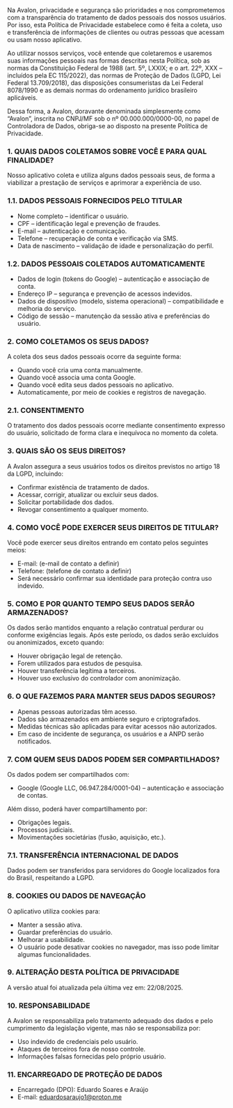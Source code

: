 Na Avalon, privacidade e segurança são prioridades e nos comprometemos com a transparência do tratamento de dados pessoais dos nossos usuários. Por isso, esta Política de Privacidade estabelece como é feita a coleta, uso e transferência de informações de clientes ou outras pessoas que acessam ou usam nosso aplicativo.

Ao utilizar nossos serviços, você entende que coletaremos e usaremos suas informações pessoais nas formas descritas nesta Política, sob as normas da Constituição Federal de 1988 (art. 5º, LXXIX; e o art. 22º, XXX – incluídos pela EC 115/2022), das normas de Proteção de Dados (LGPD, Lei Federal 13.709/2018), das disposições consumeristas da Lei Federal 8078/1990 e as demais normas do ordenamento jurídico brasileiro aplicáveis.

Dessa forma, a Avalon, doravante denominada simplesmente como “Avalon”, inscrita no CNPJ/MF sob o nº 00.000.000/0000-00, no papel de Controladora de Dados, obriga-se ao disposto na presente Política de Privacidade.

### 1. QUAIS DADOS COLETAMOS SOBRE VOCÊ E PARA QUAL FINALIDADE?

Nosso aplicativo coleta e utiliza alguns dados pessoais seus, de forma a viabilizar a prestação de serviços e aprimorar a experiência de uso.

### 1.1. DADOS PESSOAIS FORNECIDOS PELO TITULAR

-   Nome completo – identificar o usuário.
-   CPF – identificação legal e prevenção de fraudes.
-   E-mail – autenticação e comunicação.
-   Telefone – recuperação de conta e verificação via SMS.
-   Data de nascimento – validação de idade e personalização do perfil.

### 1.2. DADOS PESSOAIS COLETADOS AUTOMATICAMENTE

-   Dados de login (tokens do Google) – autenticação e associação de conta.
-   Endereço IP – segurança e prevenção de acessos indevidos.
-   Dados de dispositivo (modelo, sistema operacional) – compatibilidade e melhoria do serviço.
-   Código de sessão – manutenção da sessão ativa e preferências do usuário.

### 2. COMO COLETAMOS OS SEUS DADOS?

A coleta dos seus dados pessoais ocorre da seguinte forma:

-   Quando você cria uma conta manualmente.
-   Quando você associa uma conta Google.
-   Quando você edita seus dados pessoais no aplicativo.
-   Automaticamente, por meio de cookies e registros de navegação.

### 2.1. CONSENTIMENTO

O tratamento dos dados pessoais ocorre mediante consentimento expresso do usuário, solicitado de forma clara e inequívoca no momento da coleta.

### 3. QUAIS SÃO OS SEUS DIREITOS?

A Avalon assegura a seus usuários todos os direitos previstos no artigo 18 da LGPD, incluindo:

-   Confirmar existência de tratamento de dados.
-   Acessar, corrigir, atualizar ou excluir seus dados.
-   Solicitar portabilidade dos dados.
-   Revogar consentimento a qualquer momento.

### 4. COMO VOCÊ PODE EXERCER SEUS DIREITOS DE TITULAR?

Você pode exercer seus direitos entrando em contato pelos seguintes meios:

-   E-mail: (e-mail de contato a definir)
-   Telefone: (telefone de contato a definir)
-   Será necessário confirmar sua identidade para proteção contra uso indevido.

### 5. COMO E POR QUANTO TEMPO SEUS DADOS SERÃO ARMAZENADOS?

Os dados serão mantidos enquanto a relação contratual perdurar ou conforme exigências legais. Após este período, os dados serão excluídos ou anonimizados, exceto quando:

-   Houver obrigação legal de retenção.
-   Forem utilizados para estudos de pesquisa.
-   Houver transferência legítima a terceiros.
-   Houver uso exclusivo do controlador com anonimização.

### 6. O QUE FAZEMOS PARA MANTER SEUS DADOS SEGUROS?

-   Apenas pessoas autorizadas têm acesso.
-   Dados são armazenados em ambiente seguro e criptografados.
-   Medidas técnicas são aplicadas para evitar acessos não autorizados.
-   Em caso de incidente de segurança, os usuários e a ANPD serão notificados.

### 7. COM QUEM SEUS DADOS PODEM SER COMPARTILHADOS?

Os dados podem ser compartilhados com:

-   Google (Google LLC, 06.947.284/0001-04) – autenticação e associação de contas.

Além disso, poderá haver compartilhamento por:

-   Obrigações legais.
-   Processos judiciais.
-   Movimentações societárias (fusão, aquisição, etc.).

### 7.1. TRANSFERÊNCIA INTERNACIONAL DE DADOS

Dados podem ser transferidos para servidores do Google localizados fora do Brasil, respeitando a LGPD.

### 8. COOKIES OU DADOS DE NAVEGAÇÃO

O aplicativo utiliza cookies para:

-   Manter a sessão ativa.
-   Guardar preferências do usuário.
-   Melhorar a usabilidade.
-   O usuário pode desativar cookies no navegador, mas isso pode limitar algumas funcionalidades.

### 9. ALTERAÇÃO DESTA POLÍTICA DE PRIVACIDADE

A versão atual foi atualizada pela última vez em: 22/08/2025.

### 10. RESPONSABILIDADE

A Avalon se responsabiliza pelo tratamento adequado dos dados e pelo cumprimento da legislação vigente, mas não se responsabiliza por:

-   Uso indevido de credenciais pelo usuário.
-   Ataques de terceiros fora de nosso controle.
-   Informações falsas fornecidas pelo próprio usuário.

### 11. ENCARREGADO DE PROTEÇÃO DE DADOS

-   Encarregado (DPO): Eduardo Soares e Araújo
-   E-mail: eduardosaraujo1@proton.me
